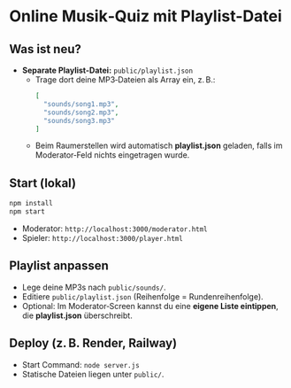 # Online Musik‑Quiz mit Playlist-Datei

## Was ist neu?
- **Separate Playlist-Datei:** `public/playlist.json`
  - Trage dort deine MP3‑Dateien als Array ein, z. B.:
    ```json
    [
      "sounds/song1.mp3",
      "sounds/song2.mp3",
      "sounds/song3.mp3"
    ]
    ```
  - Beim Raumerstellen wird automatisch **playlist.json** geladen, falls im Moderator‑Feld nichts eingetragen wurde.

## Start (lokal)
```bash
npm install
npm start
```
- Moderator: `http://localhost:3000/moderator.html`
- Spieler: `http://localhost:3000/player.html`

## Playlist anpassen
- Lege deine MP3s nach `public/sounds/`.
- Editiere `public/playlist.json` (Reihenfolge = Rundenreihenfolge).
- Optional: Im Moderator‑Screen kannst du eine **eigene Liste eintippen**, die **playlist.json** überschreibt.

## Deploy (z. B. Render, Railway)
- Start Command: `node server.js`
- Statische Dateien liegen unter `public/`.

